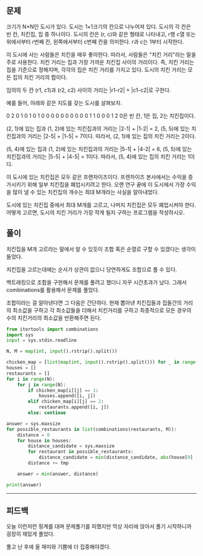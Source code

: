 ## 문제

크기가 N×N인 도시가 있다. 도시는 1×1크기의 칸으로 나누어져 있다. 도시의 각 칸은 빈 칸, 치킨집, 집 중 하나이다. 도시의 칸은 (r, c)와 같은 형태로 나타내고, r행 c열 또는 위에서부터 r번째 칸, 왼쪽에서부터 c번째 칸을 의미한다. r과 c는 1부터 시작한다.

이 도시에 사는 사람들은 치킨을 매우 좋아한다. 따라서, 사람들은 "치킨 거리"라는 말을 주로 사용한다. 치킨 거리는 집과 가장 가까운 치킨집 사이의 거리이다. 즉, 치킨 거리는 집을 기준으로 정해지며, 각각의 집은 치킨 거리를 가지고 있다. 도시의 치킨 거리는 모든 집의 치킨 거리의 합이다.

임의의 두 칸 (r1, c1)과 (r2, c2) 사이의 거리는 |r1-r2| + |c1-c2|로 구한다.

예를 들어, 아래와 같은 지도를 갖는 도시를 살펴보자.

0 2 0 1 0
1 0 1 0 0
0 0 0 0 0
0 0 0 1 1
0 0 0 1 2
0은 빈 칸, 1은 집, 2는 치킨집이다.

(2, 1)에 있는 집과 (1, 2)에 있는 치킨집과의 거리는 |2-1| + |1-2| = 2, (5, 5)에 있는 치킨집과의 거리는 |2-5| + |1-5| = 7이다. 따라서, (2, 1)에 있는 집의 치킨 거리는 2이다.

(5, 4)에 있는 집과 (1, 2)에 있는 치킨집과의 거리는 |5-1| + |4-2| = 6, (5, 5)에 있는 치킨집과의 거리는 |5-5| + |4-5| = 1이다. 따라서, (5, 4)에 있는 집의 치킨 거리는 1이다.

이 도시에 있는 치킨집은 모두 같은 프랜차이즈이다. 프렌차이즈 본사에서는 수익을 증가시키기 위해 일부 치킨집을 폐업시키려고 한다. 오랜 연구 끝에 이 도시에서 가장 수익을 많이 낼 수 있는 치킨집의 개수는 최대 M개라는 사실을 알아내었다.

도시에 있는 치킨집 중에서 최대 M개를 고르고, 나머지 치킨집은 모두 폐업시켜야 한다. 어떻게 고르면, 도시의 치킨 거리가 가장 작게 될지 구하는 프로그램을 작성하시오.

## 풀이

치킨집을 M개 고르라는 말에서 알 수 있듯이 조합 혹은 순열로 구할 수 있겠다는 생각이 들었다.

치킨집을 고르는데에는 순서가 상관이 없으니 당연하게도 조합으로 풀 수 있다.

백트래킹으로 조합을 구현해서 문제를 풀려고 했더니 자꾸 시간초과가 났다. 그래서 combinations를 활용해서 문제를 풀었다.

조합이라는 걸 알아낸다면 그 다음은 간단하다. 현재 뽑아낸 치킨집들과 집들간의 거리의 최소값을 구하고 각 최소값들을 더해서 치킨거리를 구하고 최종적으로 모든 경우의 수의 치킨거리의 최소값을 반환해주면 된다.

```python
from itertools import combinations
import sys
input = sys.stdin.readline

N, M = map(int, input().rstrip().split())

chicken_map = [list(map(int, input().rstrip().split())) for _ in range(N)]
houses = []
restaurants = []
for i in range(N):
    for j in range(N):
        if chicken_map[i][j] == 1:
            houses.append([i, j])
        elif chicken_map[i][j] == 2:
            restaurants.append([i, j])
        else: continue

answer = sys.maxsize
for possible_restaurants in list(combinations(restaurants, M)):
    distance = 0
    for house in houses:
        distance_candidate = sys.maxsize
        for restaurant in possible_restaurants:
            distance_candidate = min(distance_candidate, abs(house[0] - restaurant[0]) + abs(house[1] - restaurant[1]))
        distance += tmp

    answer = min(answer, distance)

print(answer)
```

---

## 피드백

오늘 이런저런 핑계를 대며 문제풀기를 피했지만 막상 자리에 앉아서 풀기 시작하니까 굉장히 재밌게 풀었다.

풀고 난 후에 올 재미와 기쁨에 더 집중해야겠다.
